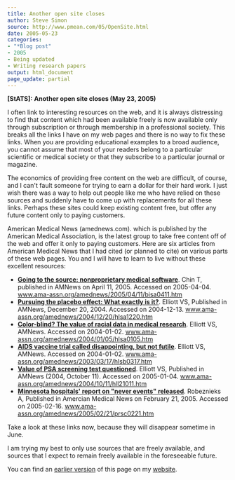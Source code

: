 ```yaml
---
title: Another open site closes
author: Steve Simon
source: http://www.pmean.com/05/OpenSite.html
date: 2005-05-23
categories:
- "*Blog post"
- 2005
- Being updated
- Writing research papers
output: html_document
page_update: partial
---
```

**[StATS]:** **Another open site closes (May 23,
2005)**

I often link to interesting resources on the web, and it is always
distressing to find that content which had been available freely is now
available only through subscription or through membership in a
professional society. This breaks all the links I have on my web pages
and there is no way to fix these links. When you are providing
educational examples to a broad audience, you cannot assume that most of
your readers belong to a particular scientific or medical society or
that they subscribe to a particular journal or magazine.

The economics of providing free content on the web are difficult, of
course, and I can't fault someone for trying to earn a dollar for their
hard work. I just wish there was a way to help out people like me who
have relied on these sources and suddenly have to come up with
replacements for all these links. Perhaps these sites could keep
existing content free, but offer any future content only to paying
customers.

American Medical News (amednews.com). which is published by the American
Medical Association, is the latest group to take free content off of the
web and offer it only to paying customers. Here are six articles from
American Medical News that I had cited (or planned to cite) on various
parts of these web pages. You and I will have to learn to live without
these excellent resources:

- **[Going to the source: nonproprietary medical
software](http://www.ama-assn.org/amednews/2005/04/11/bisa0411.htm%20%20)**.
Chin T, published in AMNews on April 11, 2005. Accessed on
2005-04-04. www.ama-assn.org/amednews/2005/04/11/bisa0411.htm
- **[Pursuing the placebo effect: What exactly is
it?](http://www.ama-assn.org/amednews/2004/12/20/hlsa1220.htm%20)**.
Elliott VS, Published in AMNews, December 20, 2004. Accessed on
2004-12-13. www.ama-assn.org/amednews/2004/12/20/hlsa1220.htm
- **[Color-blind? The value of racial data in medical
research](http://www.ama-assn.org/amednews/2004/01/05/hlsa0105.htm%20)**.
Elliott VS, AMNews. Accessed on 2004-01-02.
www.ama-assn.org/amednews/2004/01/05/hlsa0105.htm
- **[AIDS vaccine trial called disappointing, but not
futile](http://www.ama-assn.org/amednews/2003/03/17/hlsb0317.htm%20)**.
Elliott VS, AMNews. Accessed on 2004-01-02.
www.ama-assn.org/amednews/2003/03/17/hlsb0317.htm
- **[Value of PSA screening test
questioned](http://www.ama-assn.org/amednews/2004/10/11/hll21011.htm%20%20)**.
Elliott VS, Published in AMNews (2004, October 11). Accessed on
2005-01-04. www.ama-assn.org/amednews/2004/10/11/hll21011.htm
- **[Minnesota hospitals' report on "never events"
released](http://www.ama-assn.org/amednews/2005/02/21/prsc0221.htm%20%20)**.
Robeznieks A, Published in Amercian Medical News on February
21, 2005. Accessed on 2005-02-16.
www.ama-assn.org/amednews/2005/02/21/prsc0221.htm

Take a look at these links now, because they will disappear sometime in
June.

I am trying my best to only use sources that are freely available, and
sources that I expect to remain freely available in the foreseeable
future.

You can find an [earlier version][sim1] of this page on my [website][sim2].

[sim1]: http://www.pmean.com/05/OpenSite.html
[sim2]: http://www.pmean.com
